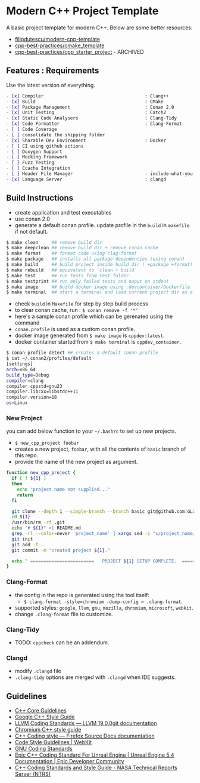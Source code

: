 # Modern C++ Project Template

A basic project template for modern C++. Below are some better resources:

- [filipdutescu/modern-cpp-template](https://github.com/filipdutescu/modern-cpp-template)
- [cpp-best-practices/cmake_template](https://github.com/cpp-best-practices/cmake_template)
- [cpp-best-practices/cpp_starter_project](https://github.com/cpp-best-practices/cpp_starter_project) - ARCHIVED

## Features : Requirements

Use the latest version of everything.

```markdown
- [x] Compiler                                      : Clang++
- [x] Build                                         : CMake
- [x] Package Management                            : Conan 2.0
- [x] Unit Testing                                  : Catch2
- [x] Static Code Analysers                         : Clang-Tidy
- [x] Code Formatter                                : Clang-Format
- [ ] Code Coverage
- [ ] consolidate the shipping folder
- [x] Sharable Dev Environment                      : Docker
- [ ] CI using github actions
- [ ] Doxygen Support
- [ ] Mocking Framework
- [ ] Fuzz Testing
- [ ] Ccache Integration
- [ ] Header File Manager                           : include-what-you-use
- [x] Language Server                               : clangd
```


## Build Instructions

- create application and test executables
- use conan 2.0
- generate a default conan profile. update profile in the `build` in `makefile` if not default.

```bash
$ make clean     ## remove build dir
$ make deepclean ## remove build dir + remove conan cache
$ make format    ## format code using clag-format
$ make package   ## installs all package dependencies (using conan)
$ make build     ## build project inside build dir ( +package +format)
$ make rebuild   ## equivalent to `clean + build`
$ make test      ## run tests from test folder
$ make testprint ## run only failed tests and ouput on stdout
$ make image     ## build docker image using .devcontainer/Dockerfile for dev
$ make terminal  ## start a terminal and load current project dir as a volume
```

- check `build` in `Makefile`  for step by step build process
- to clear conan cache, run : `$ conan remove -f '*'`
- here's a sample conan profile which can be gerenated using the command
- `conan.profile` is used as a custom conan profile.
- docker image generated from `$ make image` is `cppdev:latest`.
- docker container started from `$ make terminal` is `cppdev_container`.

``` bash
$ conan profile detect ## creates a default conan profile
$ cat ~/.conan2/profiles/default
[settings]
arch=x86_64
build_type=Debug
compiler=clang
compiler.cppstd=gnu23
compiler.libcxx=libstdc++11
compiler.version=18
os=Linux
```


### New Project

you can add below function to your `~/.bashrc` to set up new projects.

- `$ new_cpp_project foobar`
- creates a new project, `foobar`, with all the contents of `basic` branch of this repo.
- provide the name of the new project as argument.

```bash
function new_cpp_project {
  if [ ! ${1} ]
  then
    echo "project name not supplied..."
    return
  fi

  git clone --depth 1 --single-branch --branch basic git@github.com:GLaDOS-418/cpp-project-template.git ${1}
  cd ${1}
  /usr/bin/rm -rf .git
  echo "# ${1}" >| README.md
  grep -rl --color=never 'project_name' | xargs sed -i "s/project_name/${1}/g"
  git init
  git add -f .
  git commit -m "created project ${1}."

  echo " ========================   PROJECT ${1} SETUP COMPLETE.  ======================== "
}
```

### Clang-Format
- the config in the repo is generated using the tool itself:
    - `$ clang-format -style=chromium -dump-config > .clang-format`.
- supported styles: `google`, `llvm`, `gnu`, `mozilla`, `chromium`, `microsoft`, `webkit`.
- change `.clang-format` file to customize.


### Clang-Tidy
- TODO: `cppcheck` can be an addendum.

### Clangd
- modify `.clangd` file
- `.clang-tidy` options are merged with `.clangd` when IDE suggests.


##  Guidelines
- [C++ Core Guidelines]( https://isocpp.github.io/CppCoreGuidelines/CppCoreGuidelines ) 
- [Google C++ Style Guide]( https://google.github.io/styleguide/cppguide.html ) 
- [LLVM Coding Standards &#8212; LLVM 19.0.0git documentation]( https://chromium.googlesource.com/chromium/src/+/HEAD/styleguide/c++/c++.md ) 
- [Chromium C++ style guide]( https://chromium.googlesource.com/chromium/src/+/HEAD/styleguide/c++/c++.md ) 
- [C++ Coding style &mdash; Firefox Source Docs documentation]( https://firefox-source-docs.mozilla.org/code-quality/coding-style/coding_style_cpp.html ) 
- [Code Style Guidelines | WebKit]( https://webkit.org/code-style-guidelines/ ) 
- [GNU Coding Standards]( https://www.gnu.org/prep/standards/standards.html ) 
- [Epic C++ Coding Standard For Unreal Engine | Unreal Engine 5.4 Documentation | Epic Developer Community]( https://dev.epicgames.com/documentation/en-us/unreal-engine/epic-cplusplus-coding-standard-for-unreal-engine ) 
- [C++ Coding Standards and Style Guide - NASA Technical Reports Server (NTRS)]( https://ntrs.nasa.gov/citations/20080039927 ) 
